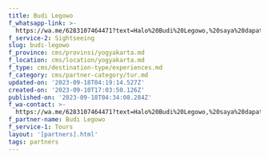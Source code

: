 ```yaml
---
title: Budi Legowo
f_whatsapp-link: >-
  https://wa.me/6283107464471?text=Halo%20Budi%20Legowo,%20saya%20dapat%20info%20dari%20@loocale.id%20dan%20punya%20pertanyaan
f_service-2: Sightseeing
slug: budi-legowo
f_province: cms/provinsi/yogyakarta.md
f_location: cms/location/yogyakarta.md
f_type: cms/destination-type/experiences.md
f_category: cms/partner-category/tur.md
updated-on: '2023-09-18T04:19:14.527Z'
created-on: '2023-09-10T17:03:50.126Z'
published-on: '2023-09-18T04:34:08.284Z'
f_wa-contact: >-
  https://wa.me/6283107464471?text=Halo%20Budi%20Legowo,%20saya%20dapat%20info%20dari%20@loocale.id%20dan%20punya%20pertanyaan
f_partner-name: Budi Legowo
f_service-1: Tours
layout: '[partners].html'
tags: partners
---
```



